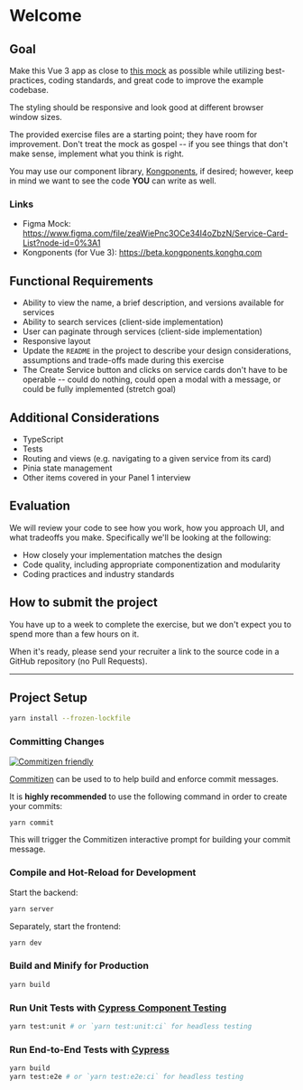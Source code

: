# Welcome

## Goal

Make this Vue 3 app as close to [this mock](https://www.figma.com/file/zeaWiePnc3OCe34I4oZbzN/Service-Card-List?node-id=0%3A1) as possible while utilizing best-practices, coding standards, and great code to improve the example codebase.

The styling should be responsive and look good at different browser window sizes.

The provided exercise files are a starting point; they have room for improvement. Don't treat the mock as gospel -- if you see things that don't make sense, implement what you think is right.

You may use our component library, [Kongponents](https://beta.kongponents.konghq.com), if desired; however, keep in mind we want to see the code **YOU** can write as well.

### Links

- Figma Mock: <https://www.figma.com/file/zeaWiePnc3OCe34I4oZbzN/Service-Card-List?node-id=0%3A1>
- Kongponents (for Vue 3): <https://beta.kongponents.konghq.com>

## Functional Requirements

- Ability to view the name, a brief description, and versions available for services
- Ability to search services (client-side implementation)
- User can paginate through services (client-side implementation)
- Responsive layout
- Update the `README` in the project to describe your design considerations, assumptions and trade-offs made during this exercise
- The Create Service button and clicks on service cards don't have to be operable -- could do nothing, could open a modal with a message, or could be fully implemented (stretch goal)

## Additional Considerations

- TypeScript
- Tests
- Routing and views (e.g. navigating to a given service from its card)
- Pinia state management
- Other items covered in your Panel 1 interview

## Evaluation

We will review your code to see how you work, how you approach UI, and what tradeoffs you make. Specifically we'll be looking at the following:

- How closely your implementation matches the design
- Code quality, including appropriate componentization and modularity
- Coding practices and industry standards

## How to submit the project

You have up to a week to complete the exercise, but we don't expect you to spend more than a few hours on it.

When it's ready, please send your recruiter a link to the source code in a GitHub repository (no Pull Requests).

---

## Project Setup

```sh
yarn install --frozen-lockfile
```

### Committing Changes

[![Commitizen friendly](https://img.shields.io/badge/commitizen-friendly-brightgreen.svg)](http://commitizen.github.io/cz-cli/)

[Commitizen](https://github.com/commitizen/cz-cli) can be used to to help build and enforce commit messages.

It is __highly recommended__ to use the following command in order to create your commits:

```sh
yarn commit
```

This will trigger the Commitizen interactive prompt for building your commit message.

### Compile and Hot-Reload for Development

Start the backend:

```sh
yarn server
```

Separately, start the frontend:

```sh
yarn dev
```

### Build and Minify for Production

```sh
yarn build
```

### Run Unit Tests with [Cypress Component Testing](https://docs.cypress.io/guides/component-testing/introduction)

```sh
yarn test:unit # or `yarn test:unit:ci` for headless testing
```

### Run End-to-End Tests with [Cypress](https://www.cypress.io/)

```sh
yarn build
yarn test:e2e # or `yarn test:e2e:ci` for headless testing
```
